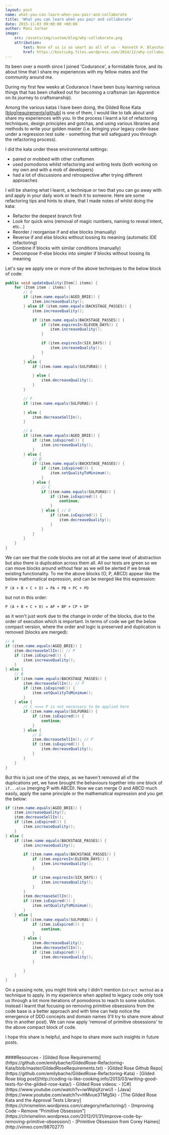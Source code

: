 ```yaml
---
layout: post
name: what-you-can-learn-when-you-pair-and-collaborate
title: 'What you can learn when you pair and collaborate'
date: 2015-11-03 09:00:00 +00:00
author: Mani Sarkar
image:
    src: /assets/img/custom/blog/why-collaborate.png
    attribution:
        text: None of us is as smart as all of us - Kenneth H. Blanchard
        href: https://kostiukg.files.wordpress.com/2014/12/why-collaborate.png
---
```


Its been over a month since I joined 'Codurance', a formidable force, and its about time that I share my experiences with my fellow mates and the community around me.

During my first few weeks at Codurance I have been busy learning various things that has been chalked out for becoming a craftsman (an Apprentice on its journey to craftsmanship).

Among the various katas I have been doing, the Gilded Rose Kata [[blog](http://coding-is-like-cooking.info/2013/03/writing-good-tests-for-the-gilded-rose-kata/)|[requirements](https://github.com/emilybache/GildedRose-Refactoring-Kata/tree/master/GildedRoseRequirements.txt)|[github](https://github.com/emilybache/GildedRose-Refactoring-Kata)] is one of them, I would like to talk about and share my experiences with you. In the process I learnt a lot of refactoring techniques, design principles and gotchas, and using various libraries and methods to write your golden master (i.e. bringing your legacy code-base under a regression test suite - something that will safeguard you through the refactoring process).

I did the kata under these environmental settings:
- paired or mobbed with other craftsmen
- used pomodoros whilst refactoring and writing tests (both working on my own and with a mob of developers)
- had a lot of discussions and retrospective after trying different approaches

I will be sharing what I learnt, a technique or two that you can go away with and apply in your daily work or teach it to someone. Here are some refactoring tips and hints to share, that I made notes of whilst doing the kata:

- Refactor the deepest branch first
- Look for quick wins (removal of magic numbers, naming to reveal intent, etc...)
- Reorder / reorganise if and else blocks (manually)
- Reverse if and else blocks without loosing its meaning (automatic IDE refactoring)
- Combine if blocks with similar conditions (manually)
- Decompose if-else blocks into simpler if blocks without loosing its meaning

Let's say we apply one or more of the above techniques to the below block of code:

```java
public void updateQuality(Item[] items) {
    for (Item item : items) {
    	// O
        if (item.name.equals(AGED_BRIE)) {
            item.increaseQuality();
        } else if (item.name.equals(BACKSTAGE_PASSES)) {
            item.increaseQuality();

            if (item.name.equals(BACKSTAGE_PASSES)) {
                if (item.expiresIn(ELEVEN_DAYS)) {
                    item.increaseQuality();
                }

                if (item.expiresIn(SIX_DAYS)) {
                    item.increaseQuality();
                }
            }
        } else {
            if (item.name.equals(SULFURAS)) {

            } else {
                item.decreaseQuality();
            }
        }

        // P
        if (item.name.equals(SULFURAS)) {

        } else {
            item.decreaseSellIn();
        }

		// A
        if (item.name.equals(AGED_BRIE)) {
            if (item.isExpired()) {
                item.increaseQuality();
            }
        } else {
        	// B
            if (item.name.equals(BACKSTAGE_PASSES)) {
                if (item.isExpired()) {
                    item.setQualityToMinimum();
                }
            } else {
            	// C
                if (item.name.equals(SULFURAS)) {
                    if (item.isExpired()) {
                        continue;
                    }
                } else { // D
                    if (item.isExpired()) {
                        item.decreaseQuality();
                    }
                }
            }
        }
    }
}
```

We can see that the code blocks are not all at the same level of abstraction but also there is duplication across them all. All our tests are green so we can move blocks around without fear as we will be alerted if we break existing functionality. To me the above blocks (O, P, ABCD) appear like the below mathematical expression, and can be merged like this expression:

```P (A + B + C + D) = PA + PB + PC + PD```

but not in this order:

```P (A + B + C + D) = AP + BP + CP + DP``` 

as it won't just work due to the change in order of the blocks, due to the order of execution which is important. In terms of code we get the below compact version, where the order and logic is preserved and duplication is removed (blocks are merged):

```java
// A
if (item.name.equals(AGED_BRIE)) {
    item.decreaseSellIn(); // P
    if (item.isExpired()) {
        item.increaseQuality();
    }
} else { 
    // B
    if (item.name.equals(BACKSTAGE_PASSES)) {
        item.decreaseSellIn(); // P
        if (item.isExpired()) {
            item.setQualityToMinimum();
        }
    } else {
        // C <=== P is not necessary to be applied here
        if (item.name.equals(SULFURAS)) {
            if (item.isExpired()) {
                continue;
            }
        } else {
            // D
            item.decreaseSellIn(); // P
            if (item.isExpired()) {
                item.decreaseQuality();
            }
        }
    }
}
```

But this is just one of the steps, as we haven't removed all of the duplications yet, we have brought the behaviours together into one block of ```if...else``` (merging P with ABCD). Now we can merge O and ABCD much easily, apply the same principle or the mathematical expression and you get the below:


```java
if (item.name.equals(AGED_BRIE)) {
    item.increaseQuality(); 
    item.decreaseSellIn(); 
    if (item.isExpired()) {
        item.increaseQuality();
    }
} else { 
    if (item.name.equals(BACKSTAGE_PASSES)) {
    	item.increaseQuality();

        if (item.name.equals(BACKSTAGE_PASSES)) {
            if (item.expiresIn(ELEVEN_DAYS)) {
                item.increaseQuality();
            }

            if (item.expiresIn(SIX_DAYS)) {
                item.increaseQuality();
            }
        }
    	item.decreaseSellIn();
        if (item.isExpired()) {
            item.setQualityToMinimum();
        }
    } else {
        if (item.name.equals(SULFURAS)) {
            if (item.isExpired()) {
                continue;
            }
        } else {
            item.decreaseQuality();
            item.decreaseSellIn();
            if (item.isExpired()) {
                item.decreaseQuality();
            }

        }
    }
}
```

On a passing note, you might think why I didn't mention ```Extract method``` as a technique to apply. In my experience when applied to legacy code only took us through a lot more iterations of pomodoros to reach to some solution. Instead I learnt that focusing on removing primitive obsessions from the code base is a better approach and with time can help notice the emergence of DDD concepts and domain names (I'll try to share more about this in another post). We can now apply 'removal of primitive obsessions' to the above compact block of code.

I hope this share is helpful, and hope to share more such insights in future posts.

<br/>
####Resources
- [Gilded Rose Requirements](https://github.com/emilybache/GildedRose-Refactoring-Kata/blob/master/GildedRoseRequirements.txt)
- [Gilded Rose Github Repo](https://github.com/emilybache/GildedRose-Refactoring-Kata)
- [Gilded Rose blog post](http://coding-is-like-cooking.info/2013/03/writing-good-tests-for-the-gilded-rose-kata/)
- Gilded Rose videos: 
   - [C#](https://www.youtube.com/watch?v=iwWqlqXzrwU)
   - [Java](https://www.youtube.com/watch?v=HMvue3TMgSk)
- [The Gilded Rose Kata and the Approval Tests Library](https://chrismelinn.wordpress.com/category/refactoring/)
- [Improving Code – Remove “Primitive Obsession”](https://chrismelinn.wordpress.com/2012/01/31/improve-code-by-removing-primitive-obsession/)
- [Primitive Obsession from Corey Haines](http://vimeo.com/9870277)
